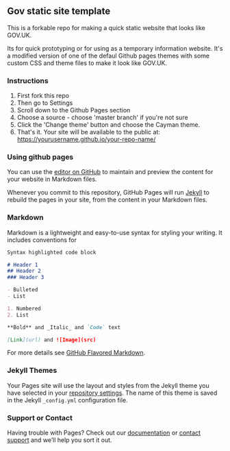 ## Gov static site template

This is a forkable repo for making a quick static website that looks like GOV.UK.

Its for quick prototyping or for using as a temporary information website. It's a modified version of one of the defaul Github pages themes with some custom CSS and theme files to make it look like GOV.UK.

### Instructions

1. First fork this repo
2. Then go to Settings
3. Scroll down to the Github Pages section
4. Choose a source - choose 'master branch' if you're not sure
5. Click the 'Change theme' button and choose the Cayman theme.
6. That's it. Your site will be available to the public at: https://yourusername.github.io/your-repo-name/

### Using github pages

You can use the [editor on GitHub](https://github.com/ctdesign/static-test/edit/master/README.md) to maintain and preview the content for your website in Markdown files.

Whenever you commit to this repository, GitHub Pages will run [Jekyll](https://jekyllrb.com/) to rebuild the pages in your site, from the content in your Markdown files.

### Markdown

Markdown is a lightweight and easy-to-use syntax for styling your writing. It includes conventions for

```markdown
Syntax highlighted code block

# Header 1
## Header 2
### Header 3

- Bulleted
- List

1. Numbered
2. List

**Bold** and _Italic_ and `Code` text

[Link](url) and ![Image](src)
```

For more details see [GitHub Flavored Markdown](https://guides.github.com/features/mastering-markdown/).

### Jekyll Themes

Your Pages site will use the layout and styles from the Jekyll theme you have selected in your [repository settings](https://github.com/ctdesign/static-test/settings). The name of this theme is saved in the Jekyll `_config.yml` configuration file.

### Support or Contact

Having trouble with Pages? Check out our [documentation](https://help.github.com/categories/github-pages-basics/) or [contact support](https://github.com/contact) and we’ll help you sort it out.
